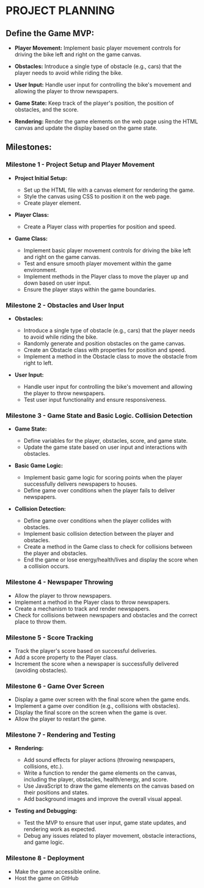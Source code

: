 # PROJECT PLANNING

## Define the Game MVP:

- **Player Movement:** Implement basic player movement controls for driving the bike left and right on the game canvas.
  
- **Obstacles:** Introduce a single type of obstacle (e.g., cars) that the player needs to avoid while riding the bike.
  
- **User Input:** Handle user input for controlling the bike's movement and allowing the player to throw newspapers.
  
- **Game State:** Keep track of the player's position, the position of obstacles, and the score.
  
- **Rendering:** Render the game elements on the web page using the HTML canvas and update the display based on the game state.

## Milestones:

### Milestone 1 - Project Setup and Player Movement

- **Project Initial Setup:**
  - Set up the HTML file with a canvas element for rendering the game.
  - Style the canvas using CSS to position it on the web page.
  - Create player element.

- **Player Class:**
  - Create a Player class with properties for position and speed.
  
- **Game Class:**
  - Implement basic player movement controls for driving the bike left and right on the game canvas.
  - Test and ensure smooth player movement within the game environment.
  - Implement methods in the Player class to move the player up and down based on user input.
  - Ensure the player stays within the game boundaries.

### Milestone 2 - Obstacles and User Input

- **Obstacles:**
  - Introduce a single type of obstacle (e.g., cars) that the player needs to avoid while riding the bike.
  - Randomly generate and position obstacles on the game canvas.
  - Create an Obstacle class with properties for position and speed.
  - Implement a method in the Obstacle class to move the obstacle from right to left.

- **User Input:**
  - Handle user input for controlling the bike's movement and allowing the player to throw newspapers.
  - Test user input functionality and ensure responsiveness.

### Milestone 3 - Game State and Basic Logic. Collision Detection

- **Game State:**
  - Define variables for the player, obstacles, score, and game state.
  - Update the game state based on user input and interactions with obstacles.

- **Basic Game Logic:**
  - Implement basic game logic for scoring points when the player successfully delivers newspapers to houses.
  - Define game over conditions when the player fails to deliver newspapers.

- **Collision Detection:**
  - Define game over conditions when the player collides with obstacles.
  - Implement basic collision detection between the player and obstacles.
  - Create a method in the Game class to check for collisions between the player and obstacles.
  - End the game or lose energy/health/lives and display the score when a collision occurs.

### Milestone 4 - Newspaper Throwing

- Allow the player to throw newspapers.
- Implement a method in the Player class to throw newspapers.
- Create a mechanism to track and render newspapers.
- Check for collisions between newspapers and obstacles and the correct place to throw them.

### Milestone 5 - Score Tracking

- Track the player's score based on successful deliveries.
- Add a score property to the Player class.
- Increment the score when a newspaper is successfully delivered (avoiding obstacles).

### Milestone 6 - Game Over Screen

- Display a game over screen with the final score when the game ends.
- Implement a game over condition (e.g., collisions with obstacles).
- Display the final score on the screen when the game is over.
- Allow the player to restart the game.

### Milestone 7 - Rendering and Testing

- **Rendering:**
  - Add sound effects for player actions (throwing newspapers, collisions, etc.).
  - Write a function to render the game elements on the canvas, including the player, obstacles, health/energy, and score.
  - Use JavaScript to draw the game elements on the canvas based on their positions and states.
  - Add background images and improve the overall visual appeal.

- **Testing and Debugging:**
  - Test the MVP to ensure that user input, game state updates, and rendering work as expected.
  - Debug any issues related to player movement, obstacle interactions, and game logic.

### Milestone 8 - Deployment

- Make the game accessible online.
- Host the game on GitHub
